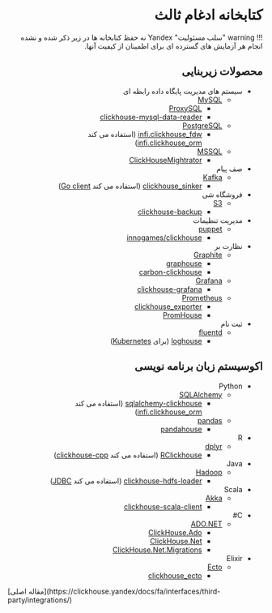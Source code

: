 <div dir="rtl" markdown="1">

# کتابخانه ادغام ثالث

!!! warning "سلب مسئولیت"
    Yandex نه حفظ کتابخانه ها در زیر ذکر شده و نشده انجام هر آزمایش های گسترده ای برای اطمینان از کیفیت آنها.

## محصولات زیربنایی

- سیستم های مدیریت پایگاه داده رابطه ای
    - [MySQL](https://www.mysql.com)
        - [ProxySQL](https://github.com/sysown/proxysql/wiki/ClickHouse-Support)
        - [clickhouse-mysql-data-reader](https://github.com/Altinity/clickhouse-mysql-data-reader)
    - [PostgreSQL](https://www.postgresql.org)
        - [infi.clickhouse_fdw](https://github.com/Infinidat/infi.clickhouse_fdw) (استفاده می کند [infi.clickhouse_orm](https://github.com/Infinidat/infi.clickhouse_orm))
    - [MSSQL](https://en.wikipedia.org/wiki/Microsoft_SQL_Server)
        - [ClickHouseMightrator](https://github.com/zlzforever/ClickHouseMigrator)
- صف پیام
    - [Kafka](https://kafka.apache.org)
        - [clickhouse_sinker](https://github.com/housepower/clickhouse_sinker) (استفاده می کند [Go client](https://github.com/kshvakov/clickhouse/))
- فروشگاه شی
    - [S3](https://en.wikipedia.org/wiki/Amazon_S3)
        - [clickhouse-backup](https://github.com/AlexAkulov/clickhouse-backup)
- مدیریت تنظیمات
    - [puppet](https://puppet.com)
        - [innogames/clickhouse](https://forge.puppet.com/innogames/clickhouse)
- نظارت بر
    - [Graphite](https://graphiteapp.org)
        - [graphouse](https://github.com/yandex/graphouse)
        - [carbon-clickhouse](https://github.com/lomik/carbon-clickhouse)
    - [Grafana](https://grafana.com/)
        - [clickhouse-grafana](https://github.com/Vertamedia/clickhouse-grafana)
    - [Prometheus](https://prometheus.io/)
        - [clickhouse_exporter](https://github.com/f1yegor/clickhouse_exporter)
        - [PromHouse](https://github.com/Percona-Lab/PromHouse)
- ثبت نام
    - [fluentd](https://www.fluentd.org)
        - [loghouse](https://github.com/flant/loghouse) (برای [Kubernetes](https://kubernetes.io))

## اکوسیستم زبان برنامه نویسی

- Python
    - [SQLAlchemy](https://www.sqlalchemy.org)
        - [sqlalchemy-clickhouse](https://github.com/cloudflare/sqlalchemy-clickhouse) (استفاده می کند [infi.clickhouse_orm](https://github.com/Infinidat/infi.clickhouse_orm))
    - [pandas](https://pandas.pydata.org)
        - [pandahouse](https://github.com/kszucs/pandahouse)
- R
    - [dplyr](https://db.rstudio.com/dplyr/)
        - [RClickhouse](https://github.com/IMSMWU/RClickhouse) (استفاده می کند [clickhouse-cpp](https://github.com/artpaul/clickhouse-cpp))
- Java
    - [Hadoop](http://hadoop.apache.org)
        - [clickhouse-hdfs-loader](https://github.com/jaykelin/clickhouse-hdfs-loader) (استفاده می کند [JDBC](../jdbc.md))
- Scala
    - [Akka](https://akka.io)
        - [clickhouse-scala-client](https://github.com/crobox/clickhouse-scala-client)
- C#
    - [ADO.NET](https://docs.microsoft.com/en-us/dotnet/framework/data/adonet/ado-net-overview)
        - [ClickHouse.Ado](https://github.com/killwort/ClickHouse-Net)
        - [ClickHouse.Net](https://github.com/ilyabreev/ClickHouse.Net)
        - [ClickHouse.Net.Migrations](https://github.com/ilyabreev/ClickHouse.Net.Migrations)
- Elixir
    - [Ecto](https://github.com/elixir-ecto/ecto)
        - [clickhouse_ecto](https://github.com/appodeal/clickhouse_ecto)

</div>
[مقاله اصلی](https://clickhouse.yandex/docs/fa/interfaces/third-party/integrations/) <!--hide-->
